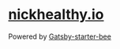 # [nickhealthy.io](https://nickhealthy.github.io)

Powered by [Gatsby-starter-bee](https://github.com/JaeYeopHan/gatsby-starter-bee)

<!-- <p>
  <a href="https://twitter.com/JbeeLjyhanll">
    <img alt="Twitter: JbeeLjyhanll" src="https://img.shields.io/twitter/follow/JbeeLjyhanll.svg?style=social" target="_blank" />
  </a>
</p> -->

<!-- <sub><sup>Written by <a href="https://github.com/JaeYeopHan">@Jbee</a></sup></sub><small>✌</small> -->

<!-- <br />
<a href='#'><small class='up-button'>위로 올라가기💨</small></a>
<br /> -->

<!-- <div class="quote-block">
<div class="quote-block__emoji">💡</div>
<div class="quote-block__content" markdown=1>

제목쓰기

내용쓰기

</div>
</div> -->
